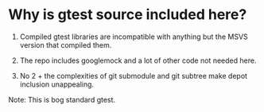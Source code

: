 
Why is gtest source included here?
==================================

1. Compiled gtest libraries are incompatible with anything but the MSVS
   version that compiled them.

2. The repo includes googlemock and a lot of other code not needed here.

3. No 2 + the complexities of git submodule and git subtree make depot
   inclusion unappealing.

Note: This is bog standard gtest.
